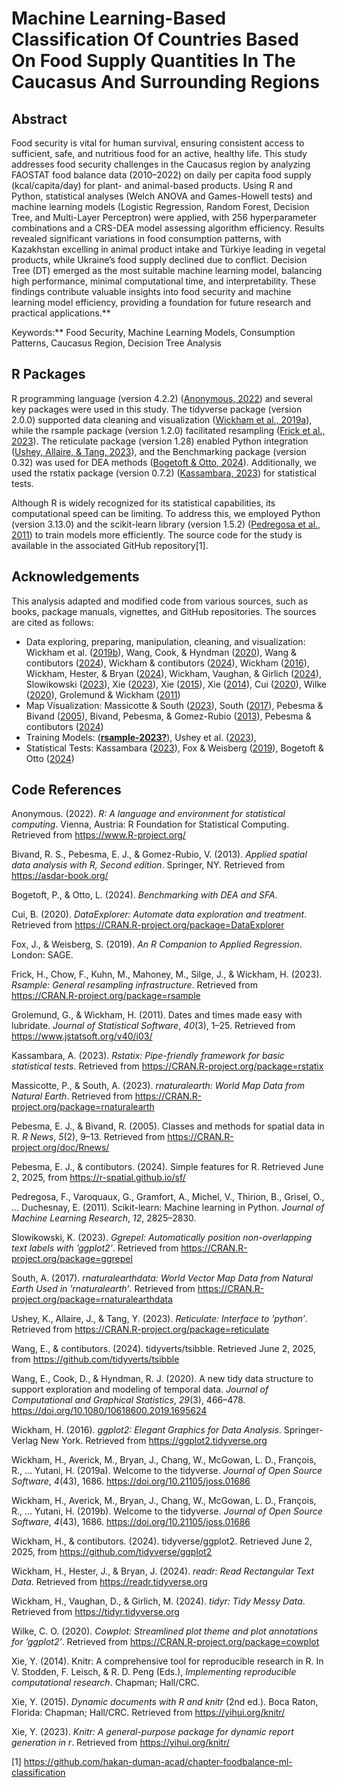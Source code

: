 # Machine Learning-Based Classification Of Countries Based On Food Supply Quantities In The Caucasus And Surrounding Regions

## Abstract

Food security is vital for human survival, ensuring consistent access to
sufficient, safe, and nutritious food for an active, healthy life. This
study addresses food security challenges in the Caucasus region by
analyzing FAOSTAT food balance data (2010–2022) on daily per capita food
supply (kcal/capita/day) for plant- and animal-based products. Using R
and Python, statistical analyses (Welch ANOVA and Games-Howell tests)
and machine learning models (Logistic Regression, Random Forest,
Decision Tree, and Multi-Layer Perceptron) were applied, with 256
hyperparameter combinations and a CRS-DEA model assessing algorithm
efficiency. Results revealed significant variations in food consumption
patterns, with Kazakhstan excelling in animal product intake and Türkiye
leading in vegetal products, while Ukraine’s food supply declined due to
conflict. Decision Tree (DT) emerged as the most suitable machine
learning model, balancing high performance, minimal computational time,
and interpretability. These findings contribute valuable insights into
food security and machine learning model efficiency, providing a
foundation for future research and practical applications.\*\*

Keywords:\*\* Food Security, Machine Learning Models, Consumption
Patterns, Caucasus Region, Decision Tree Analysis

## R Packages

R programming language (version 4.2.2) ([Anonymous, 2022](#ref-r_2022))
and several key packages were used in this study. The tidyverse package
(version 2.0.0) supported data cleaning and visualization ([Wickham et
al., 2019a](#ref-wickham_welcome_2019)), while the rsample package
(version 1.2.0) facilitated resampling ([Frick et al.,
2023](#ref-frick_rsample_2023)). The reticulate package (version 1.28)
enabled Python integration ([Ushey, Allaire, & Tang,
2023](#ref-ushey_reticulate_2023)), and the Benchmarking package
(version 0.32) was used for DEA methods ([Bogetoft & Otto,
2024](#ref-benchmarks_dea_sfa_2024)). Additionally, we used the rstatix
package (version 0.7.2) ([Kassambara, 2023](#ref-rstatix_2023)) for
statistical tests.

Although R is widely recognized for its statistical capabilities, its
computational speed can be limiting. To address this, we employed Python
(version 3.13.0) and the scikit-learn library (version 1.5.2)
([Pedregosa et al., 2011](#ref-scikit-learn)) to train models more
efficiently. The source code for the study is available in the
associated GitHub repository[1].

## Acknowledgements

This analysis adapted and modified code from various sources, such as
books, package manuals, vignettes, and GitHub repositories. The sources
are cited as follows:

-   Data exploring, preparing, manipulation, cleaning, and
    visualization: Wickham et al. ([2019b](#ref-tidyverse-2019)), Wang,
    Cook, & Hyndman ([2020](#ref-tsibble-2020)), Wang & contibutors
    ([2024](#ref-tsibble-2024-github)), Wickham & contibutors
    ([2024](#ref-ggplot2-2024-github)), Wickham
    ([2016](#ref-ggplot2-2016)), Wickham, Hester, & Bryan
    ([2024](#ref-readr-2024-github)), Wickham, Vaughan, & Girlich
    ([2024](#ref-tidyr-2024-github)), Slowikowski
    ([2023](#ref-slowikowski_2023)), Xie ([2023](#ref-xie_knitr_2023)),
    Xie ([2015](#ref-xie_knitr_2015)), Xie
    ([2014](#ref-xie_knitr_2014)), Cui
    ([2020](#ref-cui_dataexplorer_2020)), Wilke
    ([2020](#ref-wilke_cowplot_2020)), Grolemund & Wickham
    ([2011](#ref-grolemund_hadley_2011))  
-   Map Visualization: Massicotte & South
    ([2023](#ref-rnaturalearth-2023)), South
    ([2017](#ref-rnaturalearthdata-2017)), Pebesma & Bivand
    ([2005](#ref-rnews-2005)), Bivand, Pebesma, & Gomez-Rubio
    ([2013](#ref-asdar-2013)), Pebesma & contibutors
    ([2024](#ref-sf-2024-github))
-   Training Models: ([**rsample-2023?**](#ref-rsample-2023)), Ushey et
    al. ([2023](#ref-ushey_reticulate_2023)),
-   Statistical Tests: Kassambara ([2023](#ref-rstatix_2023)), Fox &
    Weisberg ([2019](#ref-fox_r_2019)), Bogetoft & Otto
    ([2024](#ref-benchmarks_dea_sfa_2024))

## Code References

Anonymous. (2022). *R: A language and environment for statistical
computing*. Vienna, Austria: R Foundation for Statistical Computing.
Retrieved from <https://www.R-project.org/>

Bivand, R. S., Pebesma, E. J., & Gomez-Rubio, V. (2013). *<span
class="nocase">Applied spatial data analysis with R, Second
edition</span>*. Springer, NY. Retrieved from <https://asdar-book.org/>

Bogetoft, P., & Otto, L. (2024). *Benchmarking with DEA and SFA*.

Cui, B. (2020). *DataExplorer: Automate data exploration and treatment*.
Retrieved from <https://CRAN.R-project.org/package=DataExplorer>

Fox, J., & Weisberg, S. (2019). *<span class="nocase">An R Companion to
Applied Regression</span>*. London: SAGE.

Frick, H., Chow, F., Kuhn, M., Mahoney, M., Silge, J., & Wickham, H.
(2023). *Rsample: General resampling infrastructure*. Retrieved from
<https://CRAN.R-project.org/package=rsample>

Grolemund, G., & Wickham, H. (2011). Dates and times made easy with
<span class="nocase">lubridate</span>. *Journal of Statistical
Software*, *40*(3), 1–25. Retrieved from
<https://www.jstatsoft.org/v40/i03/>

Kassambara, A. (2023). *Rstatix: Pipe-friendly framework for basic
statistical tests*. Retrieved from
<https://CRAN.R-project.org/package=rstatix>

Massicotte, P., & South, A. (2023). *<span class="nocase">rnaturalearth:
World Map Data from Natural Earth</span>*. Retrieved from
<https://CRAN.R-project.org/package=rnaturalearth>

Pebesma, E. J., & Bivand, R. (2005). <span class="nocase">Classes and
methods for spatial data in R</span>. *R News*, *5*(2), 9–13. Retrieved
from <https://CRAN.R-project.org/doc/Rnews/>

Pebesma, E. J., & contibutors. (2024). <span class="nocase">Simple
features for R</span>. Retrieved June 2, 2025, from
<https://r-spatial.github.io/sf/>

Pedregosa, F., Varoquaux, G., Gramfort, A., Michel, V., Thirion, B.,
Grisel, O., … Duchesnay, E. (2011). Scikit-learn: Machine learning in
Python. *Journal of Machine Learning Research*, *12*, 2825–2830.

Slowikowski, K. (2023). *Ggrepel: Automatically position non-overlapping
text labels with ’ggplot2’*. Retrieved from
<https://CRAN.R-project.org/package=ggrepel>

South, A. (2017). *<span class="nocase">rnaturalearthdata: World Vector
Map Data from Natural Earth Used in ’rnaturalearth’</span>*. Retrieved
from <https://CRAN.R-project.org/package=rnaturalearthdata>

Ushey, K., Allaire, J., & Tang, Y. (2023). *Reticulate: Interface to
’python’*. Retrieved from
<https://CRAN.R-project.org/package=reticulate>

Wang, E., & contibutors. (2024). <span
class="nocase">tidyverts/tsibble</span>. Retrieved June 2, 2025, from
<https://github.com/tidyverts/tsibble>

Wang, E., Cook, D., & Hyndman, R. J. (2020). <span class="nocase">A new
tidy data structure to support exploration and modeling of temporal
data</span>. *Journal of Computational and Graphical Statistics*,
*29*(3), 466–478. <https://doi.org/10.1080/10618600.2019.1695624>

Wickham, H. (2016). *<span class="nocase">ggplot2: Elegant Graphics for
Data Analysis</span>*. Springer-Verlag New York. Retrieved from
<https://ggplot2.tidyverse.org>

Wickham, H., Averick, M., Bryan, J., Chang, W., McGowan, L. D.,
François, R., … Yutani, H. (2019a). <span class="nocase">Welcome to the
tidyverse</span>. *Journal of Open Source Software*, *4*(43), 1686.
<https://doi.org/10.21105/joss.01686>

Wickham, H., Averick, M., Bryan, J., Chang, W., McGowan, L. D.,
François, R., … Yutani, H. (2019b). <span class="nocase">Welcome to the
<span class="nocase">tidyverse</span></span>. *Journal of Open Source
Software*, *4*(43), 1686. <https://doi.org/10.21105/joss.01686>

Wickham, H., & contibutors. (2024). <span
class="nocase">tidyverse/ggplot2</span>. Retrieved June 2, 2025, from
<https://github.com/tidyverse/ggplot2>

Wickham, H., Hester, J., & Bryan, J. (2024). *<span
class="nocase">readr: Read Rectangular Text Data</span>*. Retrieved from
<https://readr.tidyverse.org>

Wickham, H., Vaughan, D., & Girlich, M. (2024). *<span
class="nocase">tidyr: Tidy Messy Data</span>*. Retrieved from
<https://tidyr.tidyverse.org>

Wilke, C. O. (2020). *Cowplot: Streamlined plot theme and plot
annotations for ’ggplot2’*. Retrieved from
<https://CRAN.R-project.org/package=cowplot>

Xie, Y. (2014). Knitr: A comprehensive tool for reproducible research in
R. In V. Stodden, F. Leisch, & R. D. Peng (Eds.), *Implementing
reproducible computational research*. Chapman; Hall/CRC.

Xie, Y. (2015). *Dynamic documents with R and knitr* (2nd ed.). Boca
Raton, Florida: Chapman; Hall/CRC. Retrieved from
<https://yihui.org/knitr/>

Xie, Y. (2023). *Knitr: A general-purpose package for dynamic report
generation in r*. Retrieved from <https://yihui.org/knitr/>

[1] <https://github.com/hakan-duman-acad/chapter-foodbalance-ml-classification>
